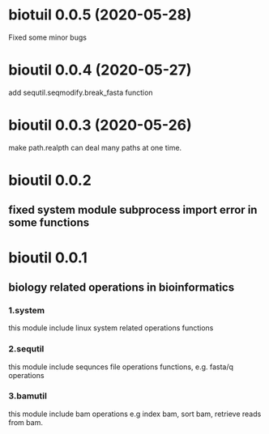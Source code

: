 # biotuil 0.0.5 (2020-05-28)
Fixed some minor bugs

# bioutil 0.0.4 (2020-05-27)
add sequtil.seqmodify.break_fasta function

# bioutil 0.0.3 (2020-05-26)
make path.realpth can deal many paths at one time.

# bioutil 0.0.2
## fixed system module subprocess import error in some functions


# bioutil 0.0.1
## biology related operations in bioinformatics
### 1.system
this module include linux system related operations functions
### 2.sequtil
this module include sequnces file operations functions, e.g. fasta/q operations
### 3.bamutil
this module include bam operations e.g index bam, sort bam, retrieve reads from bam.


